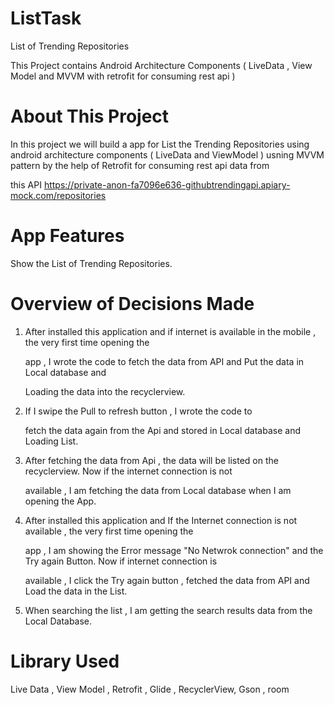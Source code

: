 # ListTask

List of Trending Repositories

This Project contains Android Architecture Components ( LiveData , View Model and MVVM with retrofit for consuming rest api )

# About This Project

In this project we will build a app for List the Trending Repositories using android architecture components ( LiveData and ViewModel ) usning MVVM pattern by the help of Retrofit for consuming rest api data from 

this API  https://private-anon-fa7096e636-githubtrendingapi.apiary-mock.com/repositories

# App Features

Show the List of Trending Repositories.

# Overview of Decisions Made

 1. After installed this application and if internet is available in the mobile , the very first time opening the 

    app , I wrote the code to fetch the data from API and Put the data in Local database and 

    Loading the data into the recyclerview.

 2.  If I swipe the Pull to refresh button , I wrote the code to

     fetch the data again from the Api and stored in Local database and Loading List.

 3.  After fetching the data from Api , the data will be listed on the recyclerview. Now if the internet connection is not

     available , I am fetching the data from Local database when I am opening the App.

 4.  After installed this application and If the Internet connection is not available , the very first time opening the 

     app , I am showing the Error message "No Netwrok connection" and the Try again Button. Now if internet connection is

     available , I click the Try again button , fetched the data from API and Load the data in the List.

 5. When searching the list , I am getting the search results data from the Local Database.

# Library Used

Live Data ,
View Model ,
Retrofit ,
Glide ,
RecyclerView,
Gson ,
room


